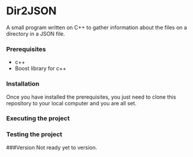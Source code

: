 # Dir2JSON
A small program written on C++ to gather information about the files on a directory in a JSON file.

### Prerequisites
* c++
* Boost library for c++

### Installation
Once you have installed the prerequisites, you just need to clone this repository to your local computer and you are all set.

### Executing the project


### Testing the project


###Version
Not ready yet to version.
